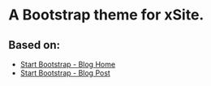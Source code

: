 # A Bootstrap theme for xSite.
## Based on: 
- [Start Bootstrap - Blog Home](https://startbootstrap.com/templates/blog-home/)
- [Start Bootstrap - Blog Post](https://startbootstrap.com/templates/blog-post/)
